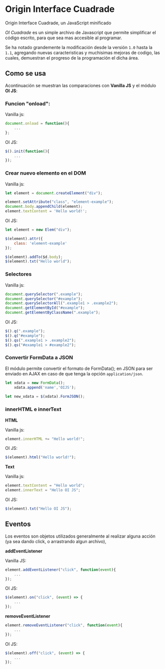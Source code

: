 # Origin Interface Cuadrade
Origin Interface Cuadrade, un JavaScript minificado

*OI Cuadrade* es un simple archivo de Javascript que permite simplificar el código escrito, para que sea mas accesible al programar.

Se ha notado grandemente la modificación desde la versión `1.0` hasta la `1.1`, agregando nuevas caracteristicas y muchisimas mejoras de codigo, las cuales, demuestran el progreso de la programación el dicha área.

## Como se usa

Acontinuación se muestran las comparaciones con **Vanilla JS** y el módulo **OI JS**:


### Funcion "onload":

Vanilla js:
```js
document.onload = function(){
	...
};
```

OI JS:
```js
$().init(function(){
	...
});
```



### Crear nuevo elemento en el DOM

Vanilla js:
```js
let element = document.createElement("div");

element.setAttribute("class", "element-example");
document.body.appendChild(element);
element.textContent = 'Hello world!';
```

OI JS:
```js
let element = new Elem("div");

$(element).attr({
	class: 'element-example'
});

$(element).addTo($d.body);
$(element).txt("Hello world");
```

### Selectores

Vanilla js:
```js
document.querySelector(".example");
document.querySelector("#example");
document.querySelectorAll(".example1 > .example2");
document.getElementById("#example");
document.getElementByClassName(".example");

```

OI JS:
```js
$().q(".example");
$().q("#example");
$().qs(".example1 > .example2");
$().qs("#example1 > #example2");
```

### Convertir FormData a JSON
El módulo permite convertir el formato de FormData(); en JSON para ser enviado en AJAX en caso de que tenga la opción `application/json`.

```js
let xdata = new FormData();
	xdata.append('name','OIJS');
	
let new_xdata = $(xdata).FormJSON();

```


### innerHTML e innerText

**HTML**

Vanilla js:
```js
element.innerHTML += "Hello world!";
```

OI JS:
```js
$(element).html("Hello world!");
```

**Text**

Vanilla js:
```js
element.textContent = "Hello world";
element.innerText = "Hello OI JS";
```

OI JS:
```js
$(element).txt("Hello OI JS");
```

## Eventos
Los eventos son objetos utilizados generalmente al realizar alguna acción (ya sea dando click, o arrastrando algun archivo),

**addEventListener**

Vanilla JS:
```js
element.addEventListener("click", function(event){
	...
});
```

OI JS:
```js
$(element).on("click", (event) => {
	...
});
```

**removeEventListener**

```js
element.removeEventListener("click", function(event){
	...
});
```

OI JS:
```js
$(element).off("click", (event) => {
	...
});
```
